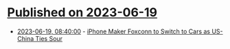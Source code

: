 # [Published on 2023-06-19](index.md)

* [2023-06-19, 08:40:00](https://soylentnews.org/article.pl?sid=23/06/17/1840209&from=rss) - [iPhone Maker Foxconn to Switch to Cars as US-China Ties Sour](https://soylentnews.org/article.pl?sid=23/06/17/1840209&from=rss)
